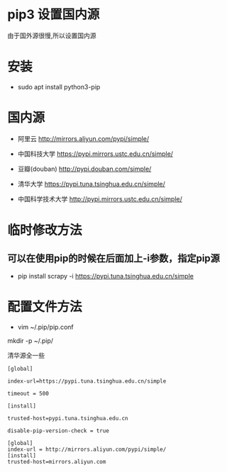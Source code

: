 # pip3 设置国内源

由于国外源很慢,所以设置国内源

# 安装

* sudo apt install python3-pip

# 国内源

* 阿里云 http://mirrors.aliyun.com/pypi/simple/

* 中国科技大学 https://pypi.mirrors.ustc.edu.cn/simple/ 

* 豆瓣(douban) http://pypi.douban.com/simple/ 

* 清华大学 https://pypi.tuna.tsinghua.edu.cn/simple/ 

* 中国科学技术大学 http://pypi.mirrors.ustc.edu.cn/simple/

# 临时修改方法

## 可以在使用pip的时候在后面加上-i参数，指定pip源

* pip install scrapy -i https://pypi.tuna.tsinghua.edu.cn/simple

# 配置文件方法

* vim  ~/.pip/pip.conf

mkdir -p ~/.pip/

清华源全一些

```
[global]
 
index-url=https://pypi.tuna.tsinghua.edu.cn/simple
 
timeout = 500
 
[install]
 
trusted-host=pypi.tuna.tsinghua.edu.cn
 
disable-pip-version-check = true
```

```
[global]
index-url = http://mirrors.aliyun.com/pypi/simple/
[install]
trusted-host=mirrors.aliyun.com
```